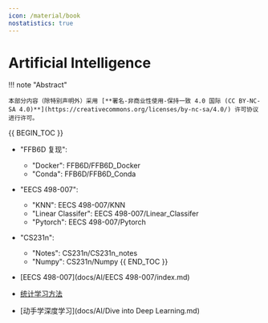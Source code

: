 ```yaml
---
icon: /material/book
nostatistics: true
---
```


# Artificial Intelligence

!!! note "Abstract"

    本部分内容（除特别声明外）采用 [**署名-非商业性使用-保持一致 4.0 国际 (CC BY-NC-SA 4.0)**](https://creativecommons.org/licenses/by-nc-sa/4.0/) 许可协议进行许可。


{{ BEGIN_TOC }}
- "FFB6D 复现":
    - "Docker": FFB6D/FFB6D_Docker
    - "Conda": FFB6D/FFB6D_Conda
- "EECS 498-007":
    - "KNN": EECS 498-007/KNN
    - "Linear Classifer": EECS 498-007/Linear_Classifer
    - "Pytorch": EECS 498-007/Pytorch
- "CS231n":
    - "Notes": CS231n/CS231n_notes
    - "Numpy": CS231n/Numpy
{{ END_TOC }}

- [EECS 498-007](docs/AI/EECS 498-007/index.md)
- [统计学习方法](docs/AI/统计学习方法.md)
- [动手学深度学习](docs/AI/Dive into Deep Learning.md)